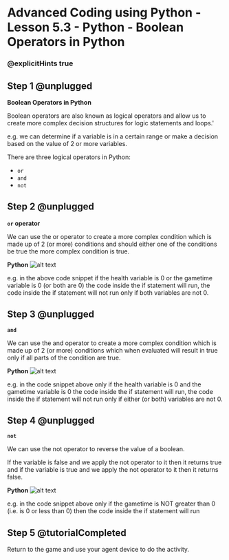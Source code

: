 # Advanced Coding using Python - Lesson 5.3 - Python - Boolean Operators in Python

### @explicitHints true

## Step 1 @unplugged
**Boolean Operators in Python**

Boolean operators are also known as logical operators and allow us to create more complex decision structures for logic statements and loops.'

e.g. we can determine if a variable is in a certain range or make a decision based on the value of 2 or more variables.

There are three logical operators in Python:

- ```or``` 
- ```and``` 
- ```not``` 

## Step 2 @unplugged
**```or``` operator**

We can use the or operator to create a more complex condition which is made up of 2 (or more) conditions and should either one of the conditions be true the more complex condition is true.

**Python**
![alt text](https://advancedpython.codingcredentials.com/Lesson5/5.3/images/1.jpg?raw=true "Python")

e.g. in the above code snippet if the health variable is 0 or the gametime variable is 0 (or both are 0) the code inside the if statement will run, the code inside the if statement will not run only if both variables are not 0.

## Step 3 @unplugged
**```and```**

We can use the and operator to create a more complex condition which is made up of 2 (or more) conditions which when evaluated will result in true only if all parts of the condition are true.

**Python**
![alt text](https://advancedpython.codingcredentials.com/Lesson5/5.3/images/2.jpg?raw=true "Python")

e.g. in the code snippet above only if the health variable is 0 and the gametime variable is 0 the code inside the if statement will run, the code inside the if statement will not run only if either (or both) variables are not 0.


## Step 4 @unplugged
**```not```**

We can use the not operator to reverse the value of a boolean.

If the variable is false and we apply the not operator to it then it returns true and if the variable is true and we apply the not operator to it then it returns
false.

**Python**
![alt text](https://advancedpython.codingcredentials.com/Lesson5/5.3/images/3.jpg?raw=true "Python")

e.g. in the code snippet above only if the gametime is NOT greater than 0 (i.e. is 0 or less than 0) then the code inside the if statement will run

## Step 5 @tutorialCompleted
Return to the game and use your agent device to do the activity. 